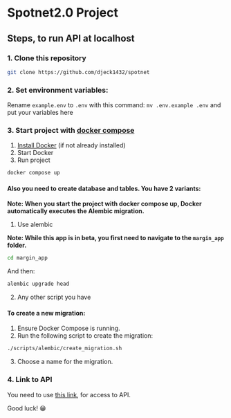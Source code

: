 # Spotnet2.0 Project

## Steps, to run API at localhost

### 1. Clone this repository

```bash
git clone https://github.com/djeck1432/spotnet
```

### 2. Set environment variables:

Rename ```example.env``` to ```.env``` with this command: ```mv .env.example .env``` and put your variables here

### 3. Start project with [docker compose](https://docs.docker.com/compose/)

1) [Install Docker](https://docs.docker.com/engine/install/) (if not already installed)
2) Start Docker
3) Run project
   
```bash
docker compose up
```

#### Also you need to create database and tables. You have 2 variants:
**Note: When you start the project with docker compose up, Docker automatically executes the Alembic migration.**

1) Use alembic

**Note: While this app is in beta, you first need to navigate to the `margin_app` folder.**
```bash
cd margin_app
```

And then:
```bash
alembic upgrade head
```

2) Any other script you have

#### To create a new migration:  
1) Ensure Docker Compose is running.  
2) Run the following script to create the migration:  
```bash
./scripts/alembic/create_migration.sh
```  
3) Choose a name for the migration.

### 4. Link to API

You need to use [this link](http://127.0.0.1:8000), for access to API.

Good luck! 😁
